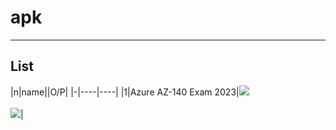 # apk

---

## List
|n|name||O/P|
|-|----|----|
|1|Azure AZ-140 Exam 2023|<img src="https://i.imgur.com/lliE6JC.png"><br/><br/><img src="https://i.imgur.com/uCNnh27.png">|
